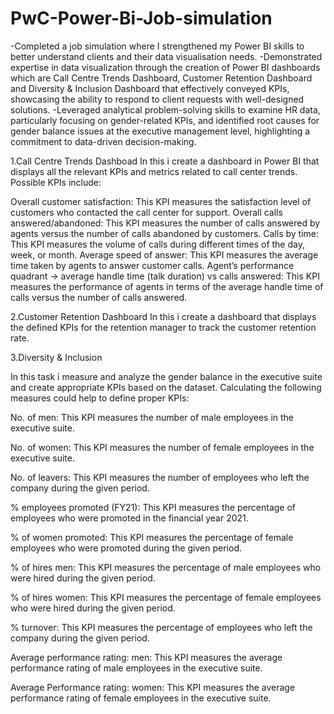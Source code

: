 # PwC-Power-Bi-Job-simulation
-Completed a job simulation where I strengthened my Power BI skills to better understand clients and their data visualisation needs.
-Demonstrated expertise in data visualization through the creation of Power BI dashboards which are Call Centre Trends Dashboard, Customer Retention Dashboard and Diversity & Inclusion Dashboard that effectively conveyed KPIs, showcasing the ability to respond to client requests with well-designed solutions.
-Leveraged analytical problem-solving skills to examine HR data, particularly focusing on gender-related KPIs, and identified root causes for gender balance issues at the executive management level, highlighting a commitment to data-driven decision-making.

1.Call Centre Trends Dashboad
In this i create a dashboard in Power BI that displays all the relevant KPIs and metrics related to call center trends. Possible KPIs include:

Overall customer satisfaction: This KPI measures the satisfaction level of customers who contacted the call center for support. Overall calls answered/abandoned: This KPI measures the number of calls answered by agents versus the number of calls abandoned by customers. Calls by time: This KPI measures the volume of calls during different times of the day, week, or month. Average speed of answer: This KPI measures the average time taken by agents to answer customer calls. Agent’s performance quadrant -> average handle time (talk duration) vs calls answered: This KPI measures the performance of agents in terms of the average handle time of calls versus the number of calls answered.

2.Customer Retention Dashboard
In this i create a dashboard that displays the defined KPIs for the retention manager to track the customer retention rate.

3.Diversity & Inclusion

In this task i measure and analyze the gender balance in the executive suite and create appropriate KPIs based on the dataset. Calculating the following measures could help to define proper KPIs:

No. of men: This KPI measures the number of male employees in the executive suite.

No. of women: This KPI measures the number of female employees in the executive suite.

No. of leavers: This KPI measures the number of employees who left the company during the given period.

% employees promoted (FY21): This KPI measures the percentage of employees who were promoted in the financial year 2021.

% of women promoted: This KPI measures the percentage of female employees who were promoted during the given period.

% of hires men: This KPI measures the percentage of male employees who were hired during the given period.

% of hires women: This KPI measures the percentage of female employees who were hired during the given period.

% turnover: This KPI measures the percentage of employees who left the company during the given period.

Average performance rating: men: This KPI measures the average performance rating of male employees in the executive suite.

Average Performance rating: women: This KPI measures the average performance rating of female employees in the executive suite.
